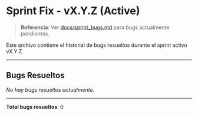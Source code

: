 ﻿# Sprint Fix - vX.Y.Z (Active)

> **Referencia**: Ver [docs/sprint_bugs.md](sprint_bugs.md) para bugs actualmente pendientes.

Este archivo contiene el historial de bugs resueltos durante el sprint activo vX.Y.Z.

---

## Bugs Resueltos

*No hay bugs resueltos actualmente.*

---

**Total bugs resueltos**: 0
